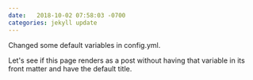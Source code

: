 ```yaml
---
date:   2018-10-02 07:58:03 -0700
categories: jekyll update
---
```


Changed some default variables in config.yml.

Let's see if this page renders as a post without having that variable in its front matter and have the default title.
